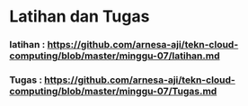 
# Latihan dan Tugas

### latihan : https://github.com/arnesa-aji/tekn-cloud-computing/blob/master/minggu-07/latihan.md

### Tugas : https://github.com/arnesa-aji/tekn-cloud-computing/blob/master/minggu-07/Tugas.md
